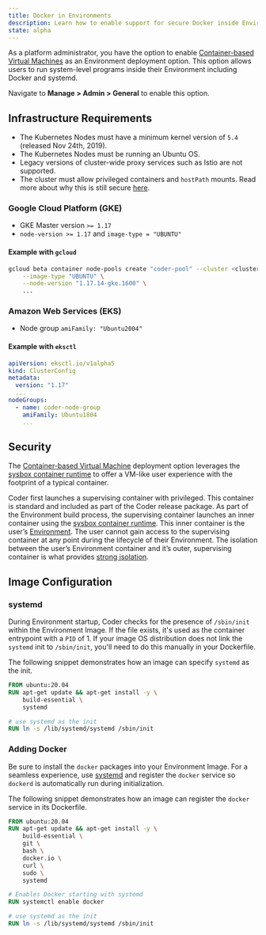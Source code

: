 ```yaml
---
title: Docker in Environments
description: Learn how to enable support for secure Docker inside Environments. 
state: alpha
---
```


As a platform administrator, you have the option to enable
[Container-based Virtual Machines](../../environments/cvms.md) as an Environment
deployment option. This option allows users to run system-level
programs inside their Environment including Docker and systemd.

Navigate to **Manage > Admin > General** to enable this option.

## Infrastructure Requirements

- The Kubernetes Nodes must have a minimum kernel version of `5.4`
(released Nov 24th, 2019).
- The Kubernetes Nodes must be running an Ubuntu OS.
- Legacy versions of cluster-wide proxy services such as Istio are not
supported.
- The cluster must allow privileged containers and `hostPath` mounts. Read more
about why this is still secure [here](#security).

### Google Cloud Platform (GKE)

- GKE Master version `>= 1.17`
- `node-version >= 1.17` and `image-type = "UBUNTU"`

#### Example with `gcloud`

```bash
gcloud beta container node-pools create "coder-pool" --cluster <cluster> \
    --image-type "UBUNTU" \
    --node-version "1.17.14-gke.1600" \
    ...
```

### Amazon Web Services (EKS)

- Node group `amiFamily: "Ubuntu2004"`

#### Example with `eksctl`

```yaml
apiVersion: eksctl.io/v1alpha5
kind: ClusterConfig
metadata:
  version: "1.17"
  ...
nodeGroups:
  - name: coder-node-group
    amiFamily: Ubuntu1804
    ...
```

## Security

The [Container-based Virtual Machine](../../environments/cvms.md) deployment
option leverages the [sysbox container runtime](https://github.com/nestybox/sysbox)
to offer a VM-like user experience with the footprint of a typical container.

Coder first launches a supervising container with privileged. This container is
standard and included as part of the Coder release package. As part of the
Environment build process, the supervising container launches an inner container
using the [sysbox container runtime](https://github.com/nestybox/sysbox).
This inner container is the user’s [Environment](../../environments/index.md).
The user cannot gain access to the supervising container at any point during the
lifecycle of their Environment. The isolation between the user’s Environment
container and it’s outer, supervising container is what provides
[strong isolation](https://github.com/nestybox/sysbox/blob/master/docs/user-guide/security.md).

## Image Configuration

### systemd

During Environment startup, Coder checks for the presence of `/sbin/init` within
the Environment Image. If the file exists, it's used as the container entrypoint
with a `PID` of 1. If your image OS distribution does not link the `systemd`
init to `/sbin/init`, you'll need to do this manually in your Dockerfile.

The following snippet demonstrates how an image can specify `systemd` as the
init.

```Dockerfile
FROM ubuntu:20.04
RUN apt-get update && apt-get install -y \
    build-essential \
    systemd

# use systemd as the init
RUN ln -s /lib/systemd/systemd /sbin/init
```

### Adding Docker

Be sure to install the `docker` packages into your Environment Image. For a
seamless experience, use [systemd](#systemd) and register the `docker` service
so `dockerd` is automatically run during initialization.

The following snippet demonstrates how an image can register the `docker`
service in its Dockerfile.

```Dockerfile
FROM ubuntu:20.04
RUN apt-get update && apt-get install -y \
    build-essential \
    git \
    bash \
    docker.io \
    curl \
    sudo \
    systemd

# Enables Docker starting with systemd
RUN systemctl enable docker

# use systemd as the init
RUN ln -s /lib/systemd/systemd /sbin/init
```
